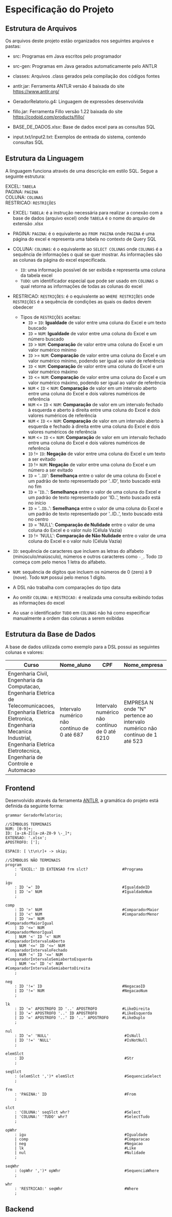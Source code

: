 # Especificação do Projeto

## Estrutura de Arquivos
Os arquivos deste projeto estão organizados nos seguintes arquivos e pastas:

- src: Programas em Java escritos pelo programador

- src-gen: Programas em Java gerados automaticamente pelo ANTLR

- classes: Arquivos .class gerados pela compilação dos códigos fontes

- antlr.jar: Ferramenta ANTLR versão 4 baixada do site https://www.antlr.org/

- GeradorRelatorio.g4: Linguagem de expressões desenvolvida

- fillo.jar: Ferramenta Fillo versão 1.22 baixada do site https://codoid.com/products/fillo/

- BASE_DE_DADOS.xlsx: Base de dados excel para as consultas SQL

- input.txt/input2.txt: Exemplos de entrada do sistema, contendo consultas SQL

## Estrutura da Linguagem
A linguagem funciona através de uma descrição em estilo SQL. Segue a seguinte estrutura:

EXCEL: `TABELA`         </br>
PAGINA: `PAGINA`        </br>
COLUNA: `COLUNAS`       </br>
RESTRICAO: `RESTRIÇÕES` </br>

- EXCEL: `TABELA`: é a instrução necessária para realizar a conexão com a base de dados (arquivo excel) onde `TABELA` é o nome do arquivo de extensão .xlsx

- PAGINA: `PAGINA`: é o equivalente ao `FROM PAGINA` onde `PAGINA` é uma página do excel e representa uma tabela no contexto de Query SQL

- COLUNA: `COLUNAS`: é o equivalente ao `SELECT COLUNAS` onde `COLUNAS` é a sequência de informações o qual se quer mostrar. As informações são as colunas da página do excel especificada.
    - `ID`: uma informação possível de ser exibida e representa uma coluna da tabela excel
    - `TUDO`: um identificador especial que pode ser usado em `COLUNAS` o qual retorna as informações de todas as colunas do excel

- RESTRICAO: `RESTRIÇÕES`: é o equivalente ao `WHERE RESTRIÇÕES` onde `RESTRIÇÕES` é a sequência de condições as quais os dados devem obedecer
    - Tipos de `RESTRIÇÕES` aceitas:
        - `ID` = `ID`: **Igualdade** de valor entre uma coluna do Excel e um texto buscado
        - `ID` = `NUM`: **Igualdade** de valor entre uma coluna do Excel e um número buscado
        - `ID` > `NUM`: **Comparação** de valor entre uma coluna do Excel e um valor numérico mínimo
        - `ID` >= `NUM`: **Comparação** de valor entre uma coluna do Excel e um valor numérico mínimo, podendo ser igual ao valor de referência
        - `ID` < `NUM`: **Comparação** de valor entre uma coluna do Excel e um valor numérico máximo
        - `ID` <= `NUM`: **Comparação** de valor entre uma coluna do Excel e um valor numérico máximo, podendo ser igual ao valor de referência
        - `NUM` < `ID` < `NUM`: **Comparação** de valor em um intervalo aberto entre uma coluna do Excel e dois valores numéricos de referência
        - `NUM` <= `ID` < `NUM`: **Comparação** de valor em um intervalo fechado à esquerda e aberto à direita entre uma coluna do Excel e dois valores numéricos de referência
        - `NUM` < `ID` <= `NUM`: **Comparação** de valor em um intervalo aberto à esquerda e fechado à direita entre uma coluna do Excel e dois valores numéricos de referência
        - `NUM` <= `ID` <= `NUM`: **Comparação** de valor em um intervalo fechado entre uma coluna do Excel e dois valores numéricos de referência
        - `ID` != `ID`: **Negação** de valor entre uma coluna do Excel e um texto a ser evitado
        - `ID` != `NUM`: **Negação** de valor entre uma coluna do Excel e um número a ser evitado
        - `ID` = '..`ID`': **Semelhança** entre o valor de uma coluna do Excel e um padrão de texto representado por '..ID', texto buscado está no fim
        - `ID` = '`ID`..': **Semelhança** entre o valor de uma coluna do Excel e um padrão de texto representado por 'ID..', texto buscado está no início
        - `ID` = '..`ID`..': **Semelhança** entre o valor de uma coluna do Excel e um padrão de texto representado por '..ID..', texto buscado está no centro
        - `ID` = 'NULL': **Comparação de Nulidade** entre o valor de uma coluna do Excel e o valor nulo (Célula Vazia)
        - `ID` != 'NULL': **Comparação de Não Nulidade** entre o valor de uma coluna do Excel e o valor nulo (Célula Vazia)

- `ID`: sequência de caracteres que incluem as letras do alfabeto (minúsculo/maiúsculo), números e outros caracteres como `-_`. Todo `ID` começa com pelo menos 1 letra do alfabeto.
- `NUM`: sequência de dígitos que incluem os números de 0 (zero) à 9 (nove). Todo `NUM` possui pelo menos 1 dígito.
- A DSL não trabalha com comparações do tipo data
- Ao omitir `COLUNA:` e `RESTRICAO:` é realizada uma consulta exibindo todas as informações do excel
- Ao usar o identificador `TUDO` em `COLUNAS` não há como especificar manualmente a ordem das colunas a serem exibidas

## Estrutura da Base de Dados

A base de dados utilizada como exemplo para a DSL possui as seguintes colunas e valores:

Curso | Nome_aluno | CPF | Nome_empresa | Tipo_Empresa | Tipo | Inicio | Fim | Orientador
|---  |---         |---  |---           |---           |---   |---     |---  |---
Engenharia Civil, Engenharia da Computacao, Engenharia Eletrica de Telecomunicacoes, Engenharia Eletrica Eletronica, Engenharia Mecanica Industrial, Engenharia Eletrica Eletrotecnica, Engenharia de Controle e Automacao | Intervalo numérico não contínuo de 0 até 687 | Intervalo numérico não contínuo de 0 até 6210 | EMPRESA N onde "N" pertence ao intervalo numérico não contínuo de 1 até 523 | Privada, Publica | Obrigatorio, Nao Obrigatorio | Data do tipo Dia/Mês/Ano onde o ano vai de 2019 até 2022 | Data do tipo Dia/Mês/Ano onde o ano vai de 2020 até 2024 | Intervalo numérico não contínuo de 8000 até 8113

## Frontend

Desenvolvido através da ferramenta [ANTLR](https://www.antlr.org/), a gramática do projeto está definida da seguinte forma:

````ANTLR
grammar GeradorRelatorio;

//SÍMBOLOS TERMINAIS
NUM: [0-9]+;
ID: [a-zA-Z][a-zA-Z0-9 \-_]*;
EXTENSAO: '.xlsx';
APOSTROFO: ['];

ESPACO: [ \t\n\r]+ -> skip;

//SÍMBOLOS NÃO TERMINAIS
program
    : 'EXCEL:' ID EXTENSAO frm slct?               #Programa
    ;

igu
    : ID '=' ID                                    #IgualdadeID
    | ID '=' NUM                                   #IgualdadeNum
    ;
    
comp
    : ID '>' NUM                                   #ComparadorMaior
    | ID '<' NUM                                   #ComparadorMenor
    | ID '>=' NUM                                  #ComparadorMaiorIgual
    | ID '<=' NUM                                  #ComparadorMenorIgual
    | NUM '<' ID '<' NUM                           #ComparadorIntervaloAberto
    | NUM '<=' ID '<=' NUM                         #ComparadorIntervaloFechado
    | NUM '<' ID '<=' NUM                          #ComparadorIntervaloSemiabertoEsquerda
    | NUM '<=' ID '<' NUM                          #ComparadorIntervaloSemiabertoDireita
    ;

neg
    : ID '!=' ID                                   #NegacaoID
    | ID '!=' NUM                                  #NegacaoNum
    ;
    
lk
    : ID '=' APOSTROFO ID '..' APOSTROFO           #LikeDireita
    | ID '=' APOSTROFO '..' ID APOSTROFO           #LikeEsquerda
    | ID '=' APOSTROFO '..' ID '..' APOSTROFO      #LikeDuplo        
    ;
    
nul
    : ID '=' 'NULL'                                 #IsNull
    | ID '!=' 'NULL'                                #IsNotNull
    ;

elemSlct
    : ID                                            #Str
    ;

seqSlct
    : (elemSlct ',')* elemSlct                      #SequenciaSelect
    ;
    
frm
    : 'PAGINA:' ID                                  #From
    ;

slct
    : 'COLUNA:' seqSlct whr?                        #Select
    | 'COLUNA:' 'TUDO' whr?                         #SelectTudo
    ;
    
opWhr
    : igu                                           #Igualdade
    | comp                                          #Comparacao
    | neg                                           #Negacao
    | lk                                            #Like
    | nul                                           #Nulidade
    ;
    
seqWhr
    : (opWhr ',')* opWhr                            #SequenciaWhere
    ;
    
whr
    : 'RESTRICAO:' seqWhr                           #Where
    ;
````

## Backend

